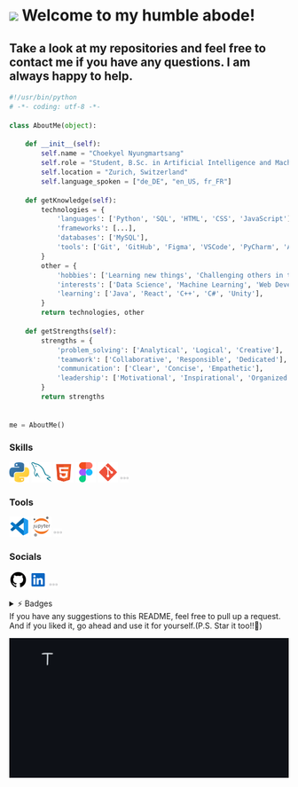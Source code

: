  ![](https://user-images.githubusercontent.com/18350557/176309783-0785949b-9127-417c-8b55-ab5a4333674e.gif) Welcome to my humble abode!
============================================================================================================================

Take a look at my repositories and feel free to contact me if you have any questions. 
I am always happy to help.
--------

```python
#!/usr/bin/python
# -*- coding: utf-8 -*-

class AboutMe(object):

    def __init__(self):
        self.name = "Choekyel Nyungmartsang"
        self.role = "Student, B.Sc. in Artificial Intelligence and Machine Learning"
        self.location = "Zurich, Switzerland"
        self.language_spoken = ["de_DE", "en_US, fr_FR"]

    def getKnowledge(self):
        technologies = {
            'languages': ['Python', 'SQL', 'HTML', 'CSS', 'JavaScript'],
            'frameworks': [...],
            'databases': ['MySQL'],
            'tools': ['Git', 'GitHub', 'Figma', 'VSCode', 'PyCharm', 'Anaconda'],
        }
        other = {
            'hobbies': ['Learning new things', 'Challenging others in their forte'],
            'interests': ['Data Science', 'Machine Learning', 'Web Development', 'Game Development'],
            'learning': ['Java', 'React', 'C++', 'C#', 'Unity'],
        }
        return technologies, other
    
    def getStrengths(self):
        strengths = {
            'problem_solving': ['Analytical', 'Logical', 'Creative'],
            'teamwork': ['Collaborative', 'Responsible', 'Dedicated'],
            'communication': ['Clear', 'Concise', 'Empathetic'],
            'leadership': ['Motivational', 'Inspirational', 'Organized'],
        }
        return strengths


me = AboutMe()
```

### Skills

<p align="left">
<a href="https://www.python.org/" target="_blank" rel="noreferrer"><img src="https://raw.githubusercontent.com/Schoggi-Mimi/Schoggi-Mimi/main/images/python.svg" width="36" height="36" alt="Python" /></a>
<a href="https://www.mysql.com/" target="_blank" rel="noreferrer"><img src="https://raw.githubusercontent.com/Schoggi-Mimi/Schoggi-Mimi/main/images/mysql.svg" width="36" height="36" alt="MySQL" /></a>
<a href="https://html.com/" target="_blank" rel="noreferrer"><img src="https://raw.githubusercontent.com/Schoggi-Mimi/Schoggi-Mimi/main/images/html5.svg" width="36" height="36" alt="Figma" /></a>
<a href="https://www.figma.com/" target="_blank" rel="noreferrer"><img src="https://raw.githubusercontent.com/Schoggi-Mimi/Schoggi-Mimi/main/images/figma.svg" width="36" height="36" alt="Figma" /></a>
<a href="https://git-scm.com/" target="_blank" rel="noreferrer"><img src="https://raw.githubusercontent.com/Schoggi-Mimi/Schoggi-Mimi/main/images/git.svg" width="36" height="36" alt="Git" /></a>
<a href="#"><img src = 'https://raw.githubusercontent.com/Schoggi-Mimi/Schoggi-Mimi/main/images/more.svg' width='15'/></a>
</p>

### Tools

<p align="left">
<a href="https://code.visualstudio.com" target="_blank" rel="noreferrer"><img src="https://raw.githubusercontent.com/Schoggi-Mimi/Schoggi-Mimi/main/images/vscode.svg" width="36" height="36" alt="Python" /></a>
<a href="https://jupyter.org" target="_blank" rel="noreferrer"><img src="https://raw.githubusercontent.com/Schoggi-Mimi/Schoggi-Mimi/main/images/jupyter.svg" width="36" height="36" alt="MySQL" /></a>
<a href="#"><img src = 'https://raw.githubusercontent.com/Schoggi-Mimi/Schoggi-Mimi/main/images/more.svg' width='15'/></a>
</p>

### Socials

<p align="left"> 
<a href="https://www.github.com/Schoggi-Mimi" target="_blank" rel="noreferrer"><img src="https://raw.githubusercontent.com/Schoggi-Mimi/Schoggi-Mimi/main/images/github.svg" width="32" height="32" /></a> <a href="https://www.linkedin.com/in/choekyelnyungmartsang" target="_blank" rel="noreferrer"><img src="https://raw.githubusercontent.com/Schoggi-Mimi/Schoggi-Mimi/main/images/linkedin.svg" width="32" height="32" /></a>
<a href="#"><img src = 'https://raw.githubusercontent.com/Schoggi-Mimi/Schoggi-Mimi/main/images/more.svg' width='15'/></a>
</p>

<details>
<summary>⚡️ Badges</summary>
<br />

<b>My GitHub Stats</b>

<a href="http://www.github.com/Schoggi-Mimi"><img src="https://github-readme-stats.vercel.app/api?username=Schoggi-Mimi&show_icons=true&hide=&count_private=true&title_color=f97316&text_color=ffffff&icon_color=14b8a6&bg_color=1c1917&hide_border=true&show_icons=true" alt="Schoggi-Mimi's GitHub stats" /></a>

<a href="http://www.github.com/Schoggi-Mimi"><img src="https://github-readme-streak-stats.herokuapp.com/?user=Schoggi-Mimi&stroke=ffffff&background=1c1917&ring=f97316&fire=f97316&currStreakNum=ffffff&currStreakLabel=f97316&sideNums=ffffff&sideLabels=ffffff&dates=ffffff&hide_border=true" /></a>

<a href="http://www.github.com/Schoggi-Mimi"><img src="https://github-readme-activity-graph.cyclic.app/graph?username=Schoggi-Mimi&bg_color=1c1917&color=ffffff&line=14b8a6&point=ffffff&area_color=1c1917&area=true&hide_border=true&custom_title=GitHub%20Commits%20Graph" alt="GitHub Commits Graph" /></a>

<a href="https://github.com/Schoggi-Mimi" align="left"><img src="https://github-readme-stats.vercel.app/api/top-langs/?username=Schoggi-Mimi&langs_count=10&title_color=f97316&text_color=ffffff&icon_color=14b8a6&bg_color=1c1917&hide_border=true&locale=en&custom_title=Top%20%Languages" alt="Top Languages" /></a>
---

<b>Top Repositories</b>

<div width="100%" align="center"><a href="https://github.com/Schoggi-Mimi/dotfiles" align="left"><img align="left" width="45%" src="https://github-readme-stats.vercel.app/api/pin/?username=Schoggi-Mimi&repo=dotfiles&title_color=f97316&text_color=ffffff&icon_color=14b8a6&bg_color=1c1917&hide_border=true&locale=en" /></a><a href="https://github.com/Schoggi-Mimi/RSA-Cipher" align="right"><img align="right" width="45%" src="https://github-readme-stats.vercel.app/api/pin/?username=Schoggi-Mimi&repo=RSA-Cipher&title_color=f97316&text_color=ffffff&icon_color=14b8a6&bg_color=1c1917&hide_border=true&locale=en" /></a></div><br /><br /><br /><br /><br /><br /><br />
</details>
If you have any suggestions to this README, feel free to pull up a request. And if you liked it, go ahead and use it for yourself.(P.S. Star it too!!🐒)
<p align="center"> 
<img src="https://raw.githubusercontent.com/Schoggi-Mimi/Schoggi-Mimi/main/images/messagif.gif" alt="Here is a little joke!">
</p>